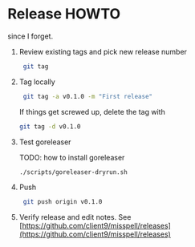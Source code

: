 # Release HOWTO

since I forget.

1. Review existing tags and pick new release number

   ```bash
    git tag
   ```

2. Tag locally

   ```bash
    git tag -a v0.1.0 -m "First release"
   ```

   If things get screwed up, delete the tag with

   ```bash
   git tag -d v0.1.0
   ```

3. Test goreleaser

   TODO: how to install goreleaser

   ```bash
   ./scripts/goreleaser-dryrun.sh
   ```

4. Push

   ```bash
    git push origin v0.1.0
   ```

5. Verify release and edit notes. See [https://github.com/client9/misspell/releases](https://github.com/client9/misspell/releases)

